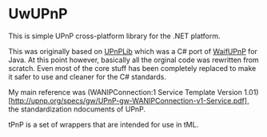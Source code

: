 # UwUPnP
This is simple UPnP cross-platform library for the .NET platform.

This was originally based on [UPnPLib](https://github.com/HumanGamer/UPnPLib) which was a C# port of [WaifUPnP](https://github.com/adolfintel/WaifUPnP) for Java.
At this point however, basically all the orginal code was rewritten from scratch. Even most of the core stuff has been completely replaced to make it safer to use and cleaner for the C# standards.

My main reference was (WANIPConnection:1 Service Template Version 1.01)[http://upnp.org/specs/gw/UPnP-gw-WANIPConnection-v1-Service.pdf], the standardization ndocuments of UPnP.

tPnP is a set of wrappers that are intended for use in tML.
